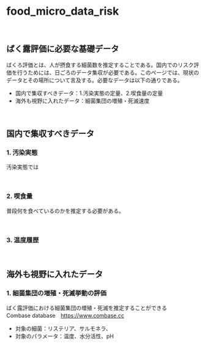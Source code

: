# food_micro_data_risk
<br />

## ばく露評価に必要な基礎データ
ばくろ評価とは、人が摂食する細菌数を推定することである。国内でのリスク評価を行うためには、日ごろのデータ集収が必要である。このページでは、現状のデータとその場所について言及する。必要なデータは以下の通りである。
- 国内で集収すべきデータ：1.汚染実態の定量、2.喫食量の定量
- 海外も視野に入れたデータ：細菌集団の増殖・死滅速度

<br />

## 国内で集収すべきデータ
### 1. 汚染実態
汚染実態では

<br />

### 2. 喫食量
普段何を食べているのかを推定する必要がある。

<br />

### 3. 温度履歴

<br />

## 海外も視野に入れたデータ
### 1. 細菌集団の増殖・死滅挙動の評価
ばく露評価における細菌集団の増殖・死滅を推定することができる<br>
Combase database　https://www.combase.cc<br>
- 対象の細菌：リステリア、サルモネラ、<br>
- 対象のパラメータ：温度、水分活性、pH<br>

<br />
